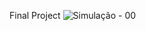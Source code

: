 Final Project
![Simulação - 00](https://user-images.githubusercontent.com/63813811/101996474-8c8f1f80-3cb1-11eb-8e19-91f2b30a9f55.png)
